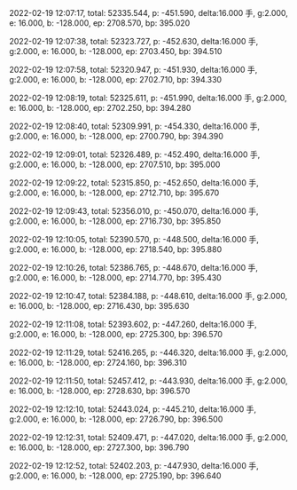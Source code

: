 2022-02-19 12:07:17, total: 52335.544, p: -451.590, delta:16.000 手, g:2.000, e: 16.000, b: -128.000, ep: 2708.570, bp: 395.020

2022-02-19 12:07:38, total: 52323.727, p: -452.630, delta:16.000 手, g:2.000, e: 16.000, b: -128.000, ep: 2703.450, bp: 394.510

2022-02-19 12:07:58, total: 52320.947, p: -451.930, delta:16.000 手, g:2.000, e: 16.000, b: -128.000, ep: 2702.710, bp: 394.330

2022-02-19 12:08:19, total: 52325.611, p: -451.990, delta:16.000 手, g:2.000, e: 16.000, b: -128.000, ep: 2702.250, bp: 394.280

2022-02-19 12:08:40, total: 52309.991, p: -454.330, delta:16.000 手, g:2.000, e: 16.000, b: -128.000, ep: 2700.790, bp: 394.390

2022-02-19 12:09:01, total: 52326.489, p: -452.490, delta:16.000 手, g:2.000, e: 16.000, b: -128.000, ep: 2707.510, bp: 395.000

2022-02-19 12:09:22, total: 52315.850, p: -452.650, delta:16.000 手, g:2.000, e: 16.000, b: -128.000, ep: 2712.710, bp: 395.670

2022-02-19 12:09:43, total: 52356.010, p: -450.070, delta:16.000 手, g:2.000, e: 16.000, b: -128.000, ep: 2716.730, bp: 395.850

2022-02-19 12:10:05, total: 52390.570, p: -448.500, delta:16.000 手, g:2.000, e: 16.000, b: -128.000, ep: 2718.540, bp: 395.880

2022-02-19 12:10:26, total: 52386.765, p: -448.670, delta:16.000 手, g:2.000, e: 16.000, b: -128.000, ep: 2714.770, bp: 395.430

2022-02-19 12:10:47, total: 52384.188, p: -448.610, delta:16.000 手, g:2.000, e: 16.000, b: -128.000, ep: 2716.430, bp: 395.630

2022-02-19 12:11:08, total: 52393.602, p: -447.260, delta:16.000 手, g:2.000, e: 16.000, b: -128.000, ep: 2725.300, bp: 396.570

2022-02-19 12:11:29, total: 52416.265, p: -446.320, delta:16.000 手, g:2.000, e: 16.000, b: -128.000, ep: 2724.160, bp: 396.310

2022-02-19 12:11:50, total: 52457.412, p: -443.930, delta:16.000 手, g:2.000, e: 16.000, b: -128.000, ep: 2728.630, bp: 396.570

2022-02-19 12:12:10, total: 52443.024, p: -445.210, delta:16.000 手, g:2.000, e: 16.000, b: -128.000, ep: 2726.790, bp: 396.500

2022-02-19 12:12:31, total: 52409.471, p: -447.020, delta:16.000 手, g:2.000, e: 16.000, b: -128.000, ep: 2727.300, bp: 396.790

2022-02-19 12:12:52, total: 52402.203, p: -447.930, delta:16.000 手, g:2.000, e: 16.000, b: -128.000, ep: 2725.190, bp: 396.640